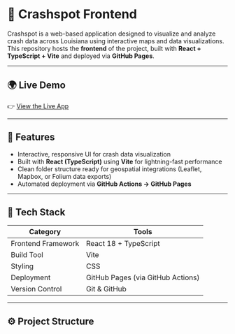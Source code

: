 # 🚗 Crashspot Frontend

Crashspot is a web-based application designed to visualize and analyze crash data across Louisiana using interactive maps and data visualizations.  
This repository hosts the **frontend** of the project, built with **React + TypeScript + Vite** and deployed via **GitHub Pages**.

---

## 🌍 Live Demo
👉 [View the Live App](https://himalranabhat.github.io/Crashspot-frontend/)

---

## 🧩 Features
- Interactive, responsive UI for crash data visualization  
- Built with **React (TypeScript)** using **Vite** for lightning-fast performance  
- Clean folder structure ready for geospatial integrations (Leaflet, Mapbox, or Folium data exports)  
- Automated deployment via **GitHub Actions → GitHub Pages**

---

## 🧠 Tech Stack
| Category | Tools |
|-----------|--------|
| Frontend Framework | React 18 + TypeScript |
| Build Tool | Vite |
| Styling | CSS |
| Deployment | GitHub Pages (via GitHub Actions) |
| Version Control | Git & GitHub |

---

## ⚙️ Project Structure
